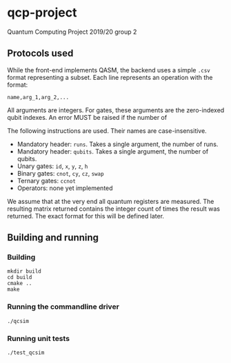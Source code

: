 # qcp-project
Quantum Computing Project 2019/20 group 2

## Protocols used

While the front-end implements QASM, the backend uses a simple `.csv` format representing a subset. Each line represents an operation with the format:

    name,arg_1,arg_2,...

All arguments are integers. For gates, these arguments are the zero-indexed qubit indexes. An error MUST be raised if the number of 

The following instructions are used. Their names are case-insensitive.

  - Mandatory header: `runs`. Takes a single argument, the number of runs.
  - Mandatory header: `qubits`. Takes a single argument, the number of qubits.
  - Unary gates: `id`, `x`, `y`, `z`, `h`
  - Binary gates: `cnot`, `cy`, `cz`, `swap`
  - Ternary gates: `ccnot`
  - Operators: none yet implemented

We assume that at the very end all quantum registers are measured. The resulting matrix returned contains the integer count of times the result was returned. The exact format for this will be defined later.

## Building and running

### Building

```
mkdir build
cd build
cmake ..
make
```

### Running the commandline driver
```
./qcsim
```

### Running unit tests
```
./test_qcsim
```
